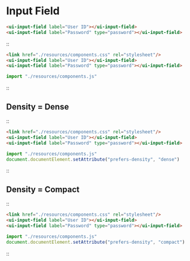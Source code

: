 <!--
type: page
title: Input Field
location: ./components/input-field
layout: default
-->

# Input Field

```html
<ui-input-field label="User ID"></ui-input-field>
<ui-input-field label="Password" type="password"></ui-input-field>
```

::
```html
<link href="./resources/components.css" rel="stylesheet"/>
<ui-input-field label="User ID"></ui-input-field>
<ui-input-field label="Password" type="password"></ui-input-field>
```
```js
import "./resources/components.js"
```
::

## Density = Dense
::
```html
<link href="./resources/components.css" rel="stylesheet"/>
<ui-input-field label="User ID"></ui-input-field>
<ui-input-field label="Password" type="password"></ui-input-field>
```
```js
import "./resources/components.js"
document.documentElement.setAttribute("prefers-density", "dense")
```
::

## Density = Compact
::
```html
<link href="./resources/components.css" rel="stylesheet"/>
<ui-input-field label="User ID"></ui-input-field>
<ui-input-field label="Password" type="password"></ui-input-field>
```
```js
import "./resources/components.js"
document.documentElement.setAttribute("prefers-density", "compact")
```
::